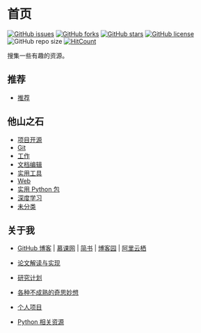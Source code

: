 # 首页

[![GitHub issues](https://img.shields.io/github/issues/xinetzone/anysome)](https://github.com/xinetzone/anysome/issues) [![GitHub forks](https://img.shields.io/github/forks/xinetzone/anysome)](https://github.com/xinetzone/anysome/network) [![GitHub stars](https://img.shields.io/github/stars/xinetzone/anysome)](https://github.com/xinetzone/anysome/stargazers) [![GitHub license](https://img.shields.io/github/license/xinetzone/anysome)](https://github.com/xinetzone/anysome/blob/master/LICENSE) ![GitHub repo size](https://img.shields.io/github/repo-size/xinetzone/anysome) [![HitCount](http://hits.dwyl.io/xinetzone/anysome.svg)](http://hits.dwyl.io/xinetzone/anysome)

搜集一些有趣的资源。

## 推荐

- [推荐](docs/推荐/README.md)

## 他山之石

- [项目开源](docs/他山之石/项目开源.md)
- [Git](docs/他山之石/git.md)
- [工作](docs/他山之石/job.md)
- [文档编辑](docs/他山之石/文档编辑.md)
- [实用工具](docs/他山之石/实用工具.md)
- [Web](docs/他山之石/web.md)
- [实用 Python 包](docs/他山之石/python.md)
- [深度学习](docs/他山之石/深度学习.md)
- [未分类](docs/他山之石/raw.md)

## 关于我

- [GitHub 博客](https://xinetzone.github.io/) | [慕课网](https://www.imooc.com/u/5467447/) | [简书](https://www.jianshu.com/u/4302480a3e8e) | [博客园](https://www.cnblogs.com/q735613050/) | [阿里云栖](https://yq.aliyun.com/users/yderly3p2swcc/article?spm=a2c4e.11155435.0.0.2fa83a9bZIub8I)

- [论文解读与实现](https://papers-collection.github.io/DecodePaper/)
- [研究计划](TODOS.md)
- [各种不成熟的奇思妙想](https://xinetzone.github.io/chaos/)
- [个人项目](docs/myCV.md)
- [Python 相关资源](https://xinetzone.github.io/pythonsome/)
